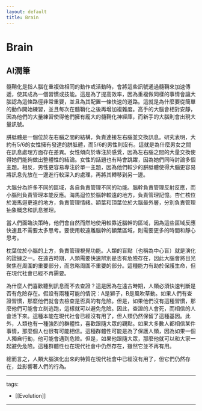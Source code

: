 ```yaml
---
layout: default
title: Brain
---
```


# Brain

## AI潤筆
髓鞘化是指人腦在重複做相同的動作或活動時，會將這些訊號通過髓鞘來加速傳遞，使其成為一個習慣或技能。這是為了提高效率，因為重複做同樣的事情會讓大腦認為這條路徑非常重要，並且為其配置一條快速的道路。這就是為什麼要從簡單的動作開始練習，並且每次在髓鞘化之後再增加複雜度。高手的大腦會相對安靜，因為他們的大量練習使得他們擁有龐大的髓鞘化神經庫，而新手的大腦則會出現大量訊號。

胼胝體是一個位於左右腦之間的結構，負責連接左右腦並交換訊息。研究表明，大約有5/6的女性擁有發達的胼胝體，而5/6的男性則沒有。這就是為什麼男女之間在訊息處理方面存在差異。女性傾向於專注於感覺，因為左右腦之間的大量交換使得她們能夠做出整體性的結論。女性的話題也有時會跳躍，因為她們同時討論多個主題。相反，男性更容易專注於單一主題，因為他們較少的胼胝體使得大腦更容易將訊息先放在一邊進行較深入的處理，再將其轉移到另一邊。

大腦分為許多不同的區域，各自負責管理不同的功能。腦幹負責管理反射反應，而小腦則負責管理本能反應。海馬迴位於腦幹較遠的地方，負責管理記憶。杏仁核位於海馬迴更遠的地方，負責管理情緒。額葉和頂葉位於大腦最外層，分別負責管理抽象概念和訊息推理。

當人們面臨決策時，他們會自然而然地使用較靠近腦幹的區域，因為這些區域反應快速且不需要太多思考。要使用較遠離腦幹的額葉區域，則需要更多的時間和靜心思考。

枕葉位於小腦的上方，負責管理視覺功能。人類的盲點（也稱為中心盲）就是演化的證據之一。在遠古時期，人類需要快速辨別是否有危險存在，因此大腦會將目光聚焦在周圍的重要部分，而忽略周圍不重要的部分。這種能力有助於保護生命，但在現代社會已經不再需要。

為什麼人們喜歡聽到訊息而不去查證？這是因為在遠古時期，人類必須快速判斷是否有危險存在。假設有兩種可能的情況：A是獅子，B是風吹草動。如果人們有查證習慣，那麼他們就會去檢查是否真的有危險。但是，如果他們沒有這種習慣，那麼他們可能會立刻逃跑，這樣就可以避免危險。因此，查證的人會死，而相信的人會活下來。這種本能在現代社會已經沒有用了，但人類仍然保留了這種基因。此外，人類也有一種強烈的群體性，喜歡跟隨大眾的觀點。如果大多數人都相信某件事情，那麼個人也很有可能相信。這種群體性可能是為了保護人類，因為如果一個人獨自行動，他可能會遇到危險。但是，如果他跟隨大眾，那麼他就可以和大家一起避免危險。這種群體性也在現代社會中仍然存在，雖然它並不再有用。

總而言之，人類大腦演化出來的特質在現代社會中已經沒有用了，但它們仍然存在，並影響著人們的行為。


---
tags:
  - [[Evolution]]
  
---
